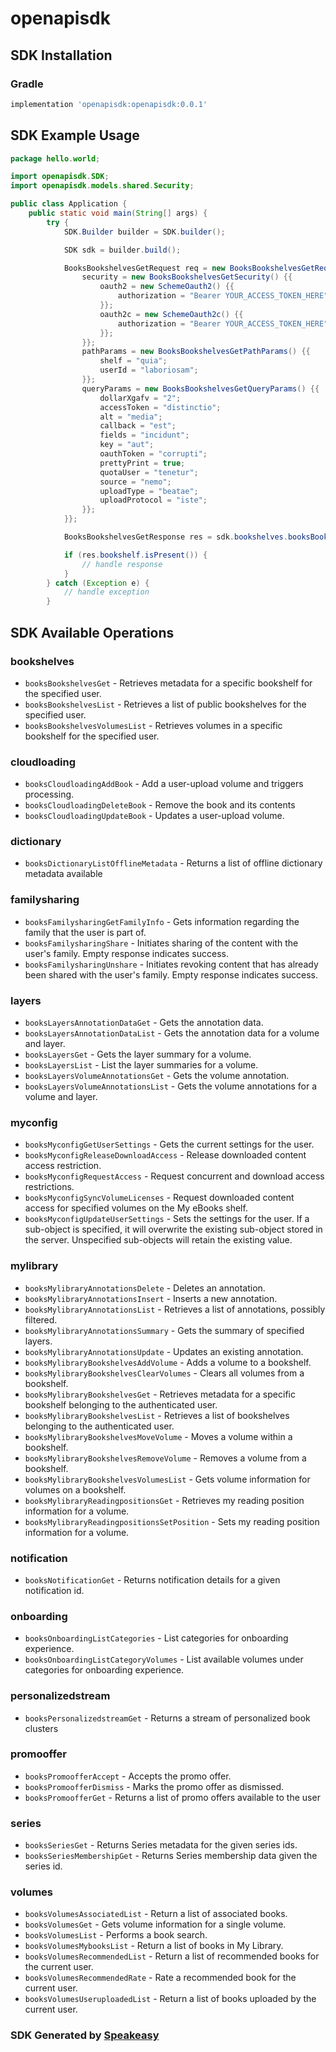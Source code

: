 # openapisdk

<!-- Start SDK Installation -->
## SDK Installation

### Gradle

```groovy
implementation 'openapisdk:openapisdk:0.0.1'
```
<!-- End SDK Installation -->

## SDK Example Usage
<!-- Start SDK Example Usage -->
```java
package hello.world;

import openapisdk.SDK;
import openapisdk.models.shared.Security;

public class Application {
    public static void main(String[] args) {
        try {
            SDK.Builder builder = SDK.builder();

            SDK sdk = builder.build();

            BooksBookshelvesGetRequest req = new BooksBookshelvesGetRequest() {{
                security = new BooksBookshelvesGetSecurity() {{
                    oauth2 = new SchemeOauth2() {{
                        authorization = "Bearer YOUR_ACCESS_TOKEN_HERE";
                    }};
                    oauth2c = new SchemeOauth2c() {{
                        authorization = "Bearer YOUR_ACCESS_TOKEN_HERE";
                    }};
                }};
                pathParams = new BooksBookshelvesGetPathParams() {{
                    shelf = "quia";
                    userId = "laboriosam";
                }};
                queryParams = new BooksBookshelvesGetQueryParams() {{
                    dollarXgafv = "2";
                    accessToken = "distinctio";
                    alt = "media";
                    callback = "est";
                    fields = "incidunt";
                    key = "aut";
                    oauthToken = "corrupti";
                    prettyPrint = true;
                    quotaUser = "tenetur";
                    source = "nemo";
                    uploadType = "beatae";
                    uploadProtocol = "iste";
                }};
            }};

            BooksBookshelvesGetResponse res = sdk.bookshelves.booksBookshelvesGet(req);

            if (res.bookshelf.isPresent()) {
                // handle response
            }
        } catch (Exception e) {
            // handle exception
        }
```
<!-- End SDK Example Usage -->

<!-- Start SDK Available Operations -->
## SDK Available Operations

### bookshelves

* `booksBookshelvesGet` - Retrieves metadata for a specific bookshelf for the specified user.
* `booksBookshelvesList` - Retrieves a list of public bookshelves for the specified user.
* `booksBookshelvesVolumesList` - Retrieves volumes in a specific bookshelf for the specified user.

### cloudloading

* `booksCloudloadingAddBook` - Add a user-upload volume and triggers processing.
* `booksCloudloadingDeleteBook` - Remove the book and its contents
* `booksCloudloadingUpdateBook` - Updates a user-upload volume.

### dictionary

* `booksDictionaryListOfflineMetadata` - Returns a list of offline dictionary metadata available

### familysharing

* `booksFamilysharingGetFamilyInfo` - Gets information regarding the family that the user is part of.
* `booksFamilysharingShare` - Initiates sharing of the content with the user's family. Empty response indicates success.
* `booksFamilysharingUnshare` - Initiates revoking content that has already been shared with the user's family. Empty response indicates success.

### layers

* `booksLayersAnnotationDataGet` - Gets the annotation data.
* `booksLayersAnnotationDataList` - Gets the annotation data for a volume and layer.
* `booksLayersGet` - Gets the layer summary for a volume.
* `booksLayersList` - List the layer summaries for a volume.
* `booksLayersVolumeAnnotationsGet` - Gets the volume annotation.
* `booksLayersVolumeAnnotationsList` - Gets the volume annotations for a volume and layer.

### myconfig

* `booksMyconfigGetUserSettings` - Gets the current settings for the user.
* `booksMyconfigReleaseDownloadAccess` - Release downloaded content access restriction.
* `booksMyconfigRequestAccess` - Request concurrent and download access restrictions.
* `booksMyconfigSyncVolumeLicenses` - Request downloaded content access for specified volumes on the My eBooks shelf.
* `booksMyconfigUpdateUserSettings` - Sets the settings for the user. If a sub-object is specified, it will overwrite the existing sub-object stored in the server. Unspecified sub-objects will retain the existing value.

### mylibrary

* `booksMylibraryAnnotationsDelete` - Deletes an annotation.
* `booksMylibraryAnnotationsInsert` - Inserts a new annotation.
* `booksMylibraryAnnotationsList` - Retrieves a list of annotations, possibly filtered.
* `booksMylibraryAnnotationsSummary` - Gets the summary of specified layers.
* `booksMylibraryAnnotationsUpdate` - Updates an existing annotation.
* `booksMylibraryBookshelvesAddVolume` - Adds a volume to a bookshelf.
* `booksMylibraryBookshelvesClearVolumes` - Clears all volumes from a bookshelf.
* `booksMylibraryBookshelvesGet` - Retrieves metadata for a specific bookshelf belonging to the authenticated user.
* `booksMylibraryBookshelvesList` - Retrieves a list of bookshelves belonging to the authenticated user.
* `booksMylibraryBookshelvesMoveVolume` - Moves a volume within a bookshelf.
* `booksMylibraryBookshelvesRemoveVolume` - Removes a volume from a bookshelf.
* `booksMylibraryBookshelvesVolumesList` - Gets volume information for volumes on a bookshelf.
* `booksMylibraryReadingpositionsGet` - Retrieves my reading position information for a volume.
* `booksMylibraryReadingpositionsSetPosition` - Sets my reading position information for a volume.

### notification

* `booksNotificationGet` - Returns notification details for a given notification id.

### onboarding

* `booksOnboardingListCategories` - List categories for onboarding experience.
* `booksOnboardingListCategoryVolumes` - List available volumes under categories for onboarding experience.

### personalizedstream

* `booksPersonalizedstreamGet` - Returns a stream of personalized book clusters

### promooffer

* `booksPromoofferAccept` - Accepts the promo offer.
* `booksPromoofferDismiss` - Marks the promo offer as dismissed.
* `booksPromoofferGet` - Returns a list of promo offers available to the user

### series

* `booksSeriesGet` - Returns Series metadata for the given series ids.
* `booksSeriesMembershipGet` - Returns Series membership data given the series id.

### volumes

* `booksVolumesAssociatedList` - Return a list of associated books.
* `booksVolumesGet` - Gets volume information for a single volume.
* `booksVolumesList` - Performs a book search.
* `booksVolumesMybooksList` - Return a list of books in My Library.
* `booksVolumesRecommendedList` - Return a list of recommended books for the current user.
* `booksVolumesRecommendedRate` - Rate a recommended book for the current user.
* `booksVolumesUseruploadedList` - Return a list of books uploaded by the current user.

<!-- End SDK Available Operations -->

### SDK Generated by [Speakeasy](https://docs.speakeasyapi.dev/docs/using-speakeasy/client-sdks)
